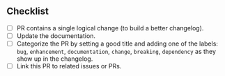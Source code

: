 


## Checklist

- [ ] PR contains a single logical change (to build a better changelog).
- [ ] Update the documentation.
- [ ] Categorize the PR by setting a good title and adding one of the labels:
      `bug`, `enhancement`, `documentation`, `change`, `breaking`, `dependency`
      as they show up in the changelog.
- [ ] Link this PR to related issues or PRs.

<!--
Thank you for your pull request. Please provide a description above and
review the checklist.

Contributors guide: ./CONTRIBUTING.md

Remove items that do not apply. For completed items, change [ ] to [x].
These things are not required to open a PR and can be done afterwards,
while the PR is open.
-->
